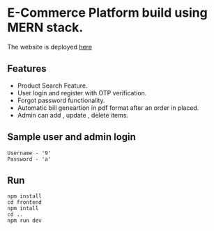 # E-Commerce Platform build using MERN stack.
The website is deployed [here](https://ecom-webapp.herokuapp.com/)

## Features

- Product Search Feature.
- User login and register with OTP verification.
- Forgot password functionality.
- Automatic bill geneartion in pdf format after an order in placed.
- Admin can add , update , delete items.

## Sample user and admin login

```
Username - '9'
Password - 'a'
```

## Run

```
npm install
cd frontend
npm intall
cd ..
npm run dev
```
